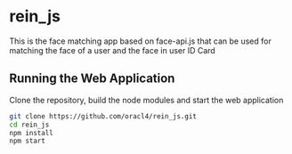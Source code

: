 # rein_js
 This is the face matching app based on face-api.js that can be used for matching the face of a user and the face in user ID Card

 ## Running the Web Application

Clone the repository, build the node modules and start the web application

``` bash
git clone https://github.com/oracl4/rein_js.git
cd rein_js
npm install
npm start
```